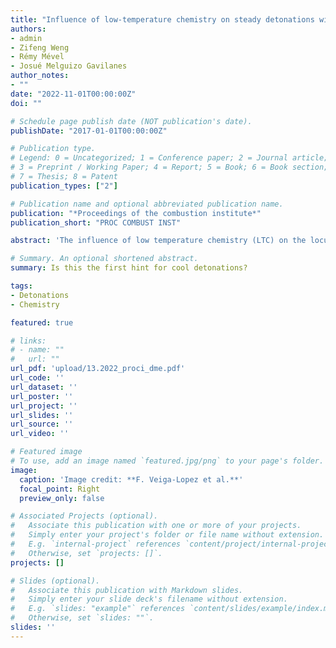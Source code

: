 ```yaml
---
title: "Influence of low-temperature chemistry on steady detonations with curvature losses"
authors:
- admin
- Zifeng Weng
- Rémy Mével
- Josué Melguizo Gavilanes
author_notes:
- ""
date: "2022-11-01T00:00:00Z"
doi: ""

# Schedule page publish date (NOT publication's date).
publishDate: "2017-01-01T00:00:00Z"

# Publication type.
# Legend: 0 = Uncategorized; 1 = Conference paper; 2 = Journal article;
# 3 = Preprint / Working Paper; 4 = Report; 5 = Book; 6 = Book section;
# 7 = Thesis; 8 = Patent
publication_types: ["2"]

# Publication name and optional abbreviated publication name.
publication: "*Proceedings of the combustion institute*"
publication_short: "PROC COMBUST INST"

abstract: 'The influence of low temperature chemistry (LTC) on the locus of steady solutions predicted by a ZND model with curvature losses and detailed kinetics was assessed using undiluted / CO2-diluted stoichiometric DME-O2 mixtures. Results show (i) the existence of an additional critical point at large velocity deficits when the LTC sub-mechanism is included in the reaction model, and (ii) a shift in the criticality from small to large velocity deficits as CO2-dilution is increased. Detailed thermo-chemical analyses revealed the importance of LTC in enabling an increased resistance to losses at large velocity deficits. LTC results in a temperature increase of ∼ 200 K at the beginning of the reaction zone that activates the intermediate and high temperature reactions, thereafter leading to the main heat release stage. Without a process that replenishes the OH radical pool at postshock temperatures below 1000 K the critical point at large velocity deficits ceases to exist.'

# Summary. An optional shortened abstract.
summary: Is this the first hint for cool detonations?

tags:
- Detonations
- Chemistry

featured: true

# links:
# - name: ""
#   url: ""
url_pdf: 'upload/13.2022_proci_dme.pdf'
url_code: ''
url_dataset: ''
url_poster: ''
url_project: ''
url_slides: ''
url_source: ''
url_video: ''

# Featured image
# To use, add an image named `featured.jpg/png` to your page's folder. 
image:
  caption: 'Image credit: **F. Veiga-Lopez et al.**'
  focal_point: Right
  preview_only: false

# Associated Projects (optional).
#   Associate this publication with one or more of your projects.
#   Simply enter your project's folder or file name without extension.
#   E.g. `internal-project` references `content/project/internal-project/index.md`.
#   Otherwise, set `projects: []`.
projects: []

# Slides (optional).
#   Associate this publication with Markdown slides.
#   Simply enter your slide deck's filename without extension.
#   E.g. `slides: "example"` references `content/slides/example/index.md`.
#   Otherwise, set `slides: ""`.
slides: ''
---
```

